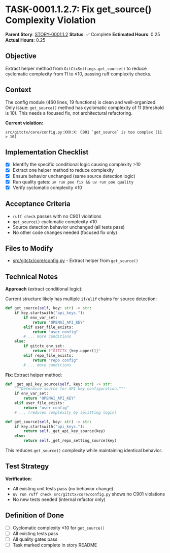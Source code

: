 # TASK-0001.1.2.7: Fix get_source() Complexity Violation

**Parent Story**: [STORY-0001.1.2](README.md)
**Status**: ✅ Complete
**Estimated Hours**: 0.25
**Actual Hours**: 0.25

## Objective

Extract helper method from `GitCtxSettings.get_source()` to reduce cyclomatic complexity from 11 to ≤10, passing ruff complexity checks.

## Context

The config module (460 lines, 19 functions) is clean and well-organized. Only issue: `get_source()` method has cyclomatic complexity of 11 (threshold is 10). This needs a focused fix, not architectural refactoring.

**Current violation:**
```
src/gitctx/core/config.py:XXX:X: C901 `get_source` is too complex (11 > 10)
```

## Implementation Checklist

- [x] Identify the specific conditional logic causing complexity >10
- [x] Extract one helper method to reduce complexity
- [x] Ensure behavior unchanged (same source detection logic)
- [x] Run quality gates: `uv run poe fix && uv run poe quality`
- [x] Verify cyclomatic complexity ≤10

## Acceptance Criteria

- `ruff check` passes with no C901 violations
- `get_source()` cyclomatic complexity ≤10
- Source detection behavior unchanged (all tests pass)
- No other code changes needed (focused fix only)

## Files to Modify

- [src/gitctx/core/config.py](../../../../../src/gitctx/core/config.py) - Extract helper from `get_source()`

## Technical Notes

**Approach** (extract conditional logic):

Current structure likely has multiple `if/elif` chains for source detection:
```python
def get_source(self, key: str) -> str:
    if key.startswith("api_keys."):
        if env_var_set:
            return "OPENAI_API_KEY"
        elif user_file_exists:
            return "user config"
        # ... more conditions
    else:
        if gitctx_env_set:
            return f"GITCTX_{key.upper()}"
        elif repo_file_exists:
            return "repo config"
        # ... more conditions
```

**Fix**: Extract helper method:
```python
def _get_api_key_source(self, key: str) -> str:
    """Determine source for API key configuration."""
    if env_var_set:
        return "OPENAI_API_KEY"
    elif user_file_exists:
        return "user config"
    # ... (reduces complexity by splitting logic)

def get_source(self, key: str) -> str:
    if key.startswith("api_keys."):
        return self._get_api_key_source(key)
    else:
        return self._get_repo_setting_source(key)
```

This reduces `get_source()` complexity while maintaining identical behavior.

## Test Strategy

**Verification**:
- All existing unit tests pass (no behavior change)
- `uv run ruff check src/gitctx/core/config.py` shows no C901 violations
- No new tests needed (internal refactor only)

## Definition of Done

- [ ] Cyclomatic complexity ≤10 for `get_source()`
- [ ] All existing tests pass
- [ ] All quality gates pass
- [ ] Task marked complete in story README
